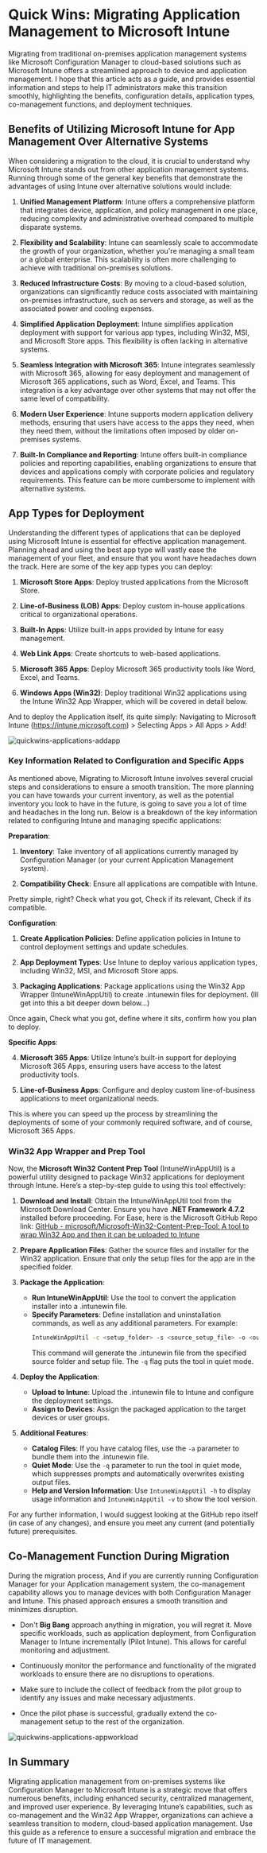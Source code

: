 # Quick Wins: Migrating Application Management to Microsoft Intune

Migrating from traditional on-premises application management systems like Microsoft Configuration Manager to cloud-based solutions such as Microsoft Intune offers a streamlined approach to device and application management. I hope that this article acts as a guide, and provides essential information and steps to help IT administrators make this transition smoothly, highlighting the benefits, configuration details, application types, co-management functions, and deployment techniques.

## Benefits of Utilizing Microsoft Intune for App Management Over Alternative Systems

When considering a migration to the cloud, it is crucial to understand why Microsoft Intune stands out from other application management systems. Running through some of the general key benefits that demonstrate the advantages of using Intune over alternative solutions would include:

    
1. **Unified Management Platform**: Intune offers a comprehensive platform that integrates device, application, and policy management in one place, reducing complexity and administrative overhead compared to multiple disparate systems.
    
2. **Flexibility and Scalability**: Intune can seamlessly scale to accommodate the growth of your organization, whether you're managing a small team or a global enterprise. This scalability is often more challenging to achieve with traditional on-premises solutions.
    
3. **Reduced Infrastructure Costs**: By moving to a cloud-based solution, organizations can significantly reduce costs associated with maintaining on-premises infrastructure, such as servers and storage, as well as the associated power and cooling expenses.
    
4. **Simplified Application Deployment**: Intune simplifies application deployment with support for various app types, including Win32, MSI, and Microsoft Store apps. This flexibility is often lacking in alternative systems.
    
5. **Seamless Integration with Microsoft 365**: Intune integrates seamlessly with Microsoft 365, allowing for easy deployment and management of Microsoft 365 applications, such as Word, Excel, and Teams. This integration is a key advantage over other systems that may not offer the same level of compatibility.
    
6. **Modern User Experience**: Intune supports modern application delivery methods, ensuring that users have access to the apps they need, when they need them, without the limitations often imposed by older on-premises systems.
    
7. **Built-In Compliance and Reporting**: Intune offers built-in compliance policies and reporting capabilities, enabling organizations to ensure that devices and applications comply with corporate policies and regulatory requirements. This feature can be more cumbersome to implement with alternative systems.
    

## App Types for Deployment

Understanding the different types of applications that can be deployed using Microsoft Intune is essential for effective application management. Planning ahead and using the best app type will vastly ease the management of your fleet, and ensure that you wont have headaches down the track. Here are some of the key app types you can deploy:

1. **Microsoft Store Apps**: Deploy trusted applications from the Microsoft Store.
    
2. **Line-of-Business (LOB) Apps**: Deploy custom in-house applications critical to organizational operations.
    
3. **Built-In Apps**: Utilize built-in apps provided by Intune for easy management.
    
4. **Web Link Apps**: Create shortcuts to web-based applications.
    
5. **Microsoft 365 Apps**: Deploy Microsoft 365 productivity tools like Word, Excel, and Teams.
    
6. **Windows Apps (Win32)**: Deploy traditional Win32 applications using the Intune Win32 App Wrapper, which will be covered in detail below.
    

And to deploy the Application itself, its quite simply:
Navigating to Microsoft Intune (https://intune.microsoft.com) > Selecting Apps > All Apps > Add!

![quickwins-applications-addapp](./Images/quickwins-applications-addapp.png)

### Key Information Related to Configuration and Specific Apps

As mentioned above, Migrating to Microsoft Intune involves several crucial steps and considerations to ensure a smooth transition. The more planning you can have towards your current inventory, as well as the potential inventory you look to have in the future, is going to save you a lot of time and headaches in the long run. Below is a breakdown of the key information related to configuring Intune and managing specific applications:

**Preparation**:

1. **Inventory**: Take inventory of all applications currently managed by Configuration Manager (or your current Application Management system).
    
2. **Compatibility Check**: Ensure all applications are compatible with Intune.
    

Pretty simple, right? Check what you got, Check if its relevant, Check if its compatible.
    

**Configuration**:

1. **Create Application Policies**: Define application policies in Intune to control deployment settings and update schedules.
    
2. **App Deployment Types**: Use Intune to deploy various application types, including Win32, MSI, and Microsoft Store apps.
    
3. **Packaging Applications**: Package applications using the Win32 App Wrapper (IntuneWinAppUtil) to create .intunewin files for deployment. (Ill get into this a bit deeper down below...)
    

Once again, Check what you got, define where it sits, confirm how you plan to deploy.
      

**Specific Apps**:

4. **Microsoft 365 Apps**: Utilize Intune’s built-in support for deploying Microsoft 365 Apps, ensuring users have access to the latest productivity tools.
    
5. **Line-of-Business Apps**: Configure and deploy custom line-of-business applications to meet organizational needs.
    

This is where you can speed up the process by streamlining the deployments of some of your commonly required software, and of course, Microsoft 365 Apps.
    

### Win32 App Wrapper and Prep Tool

Now, the **Microsoft Win32 Content Prep Tool** (IntuneWinAppUtil) is a powerful utility designed to package Win32 applications for deployment through Intune. Here’s a step-by-step guide to using this tool effectively:

1. **Download and Install**: Obtain the IntuneWinAppUtil tool from the Microsoft Download Center. Ensure you have **.NET Framework 4.7.2** installed before proceeding. For Ease, here is the Microsoft GitHub Repo link: [GitHub - microsoft/Microsoft-Win32-Content-Prep-Tool: A tool to wrap Win32 App and then it can be uploaded to Intune](https://github.com/Microsoft/Microsoft-Win32-Content-Prep-Tool)
    
2. **Prepare Application Files**: Gather the source files and installer for the Win32 application. Ensure that only the setup files for the app are in the specified folder.
    
3. **Package the Application**:
   - **Run IntuneWinAppUtil**: Use the tool to convert the application installer into a .intunewin file.
   - **Specify Parameters**: Define installation and uninstallation commands, as well as any additional parameters. For example:
     ```sh
     IntuneWinAppUtil -c <setup_folder> -s <source_setup_file> -o <output_folder> -q
     ```
     This command will generate the .intunewin file from the specified source folder and setup file. The `-q` flag puts the tool in quiet mode.
    
4. **Deploy the Application**:
   - **Upload to Intune**: Upload the .intunewin file to Intune and configure the deployment settings.
   - **Assign to Devices**: Assign the packaged application to the target devices or user groups.
    
5. **Additional Features**:
   - **Catalog Files**: If you have catalog files, use the `-a` parameter to bundle them into the .intunewin file.
   - **Quiet Mode**: Use the `-q` parameter to run the tool in quiet mode, which suppresses prompts and automatically overwrites existing output files.
   - **Help and Version Information**: Use `IntuneWinAppUtil -h` to display usage information and `IntuneWinAppUtil -v` to show the tool version.
    

For any further information, I would suggest looking at the GitHub repo itself (in case of any changes), and ensure you meet any current (and potentially future) prerequisites.
    

## Co-Management Function During Migration

During the migration process, And if you are currently running Configuration Manager for your Application management system, the co-management capability allows you to manage devices with both Configuration Manager and Intune. This phased approach ensures a smooth transition and minimizes disruption.

    
- Don't **Big Bang** approach anything in migration, you will regret it. Move specific workloads, such as application deployment, from Configuration Manager to Intune incrementally (Pilot Intune). This allows for careful monitoring and adjustment.
    
- Continuously monitor the performance and functionality of the migrated workloads to ensure there are no disruptions to operations.
    
- Make sure to include the collect of feedback from the pilot group to identify any issues and make necessary adjustments.
    
- Once the pilot phase is successful, gradually extend the co-management setup to the rest of the organization.
    

![quickwins-applications-appworkload](./Images/quickwins-applications-appworkload.png)

## In Summary

Migrating application management from on-premises systems like Configuration Manager to Microsoft Intune is a strategic move that offers numerous benefits, including enhanced security, centralized management, and improved user experience. By leveraging Intune’s capabilities, such as co-management and the Win32 App Wrapper, organizations can achieve a seamless transition to modern, cloud-based application management. Use this guide as a reference to ensure a successful migration and embrace the future of IT management.